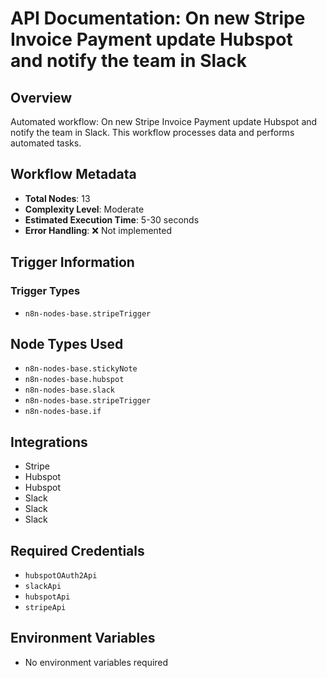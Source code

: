 # API Documentation: On new Stripe Invoice Payment update Hubspot and notify the team in Slack

## Overview
Automated workflow: On new Stripe Invoice Payment update Hubspot and notify the team in Slack. This workflow processes data and performs automated tasks.

## Workflow Metadata
- **Total Nodes**: 13
- **Complexity Level**: Moderate
- **Estimated Execution Time**: 5-30 seconds
- **Error Handling**: ❌ Not implemented

## Trigger Information
### Trigger Types
- `n8n-nodes-base.stripeTrigger`

## Node Types Used
- `n8n-nodes-base.stickyNote`
- `n8n-nodes-base.hubspot`
- `n8n-nodes-base.slack`
- `n8n-nodes-base.stripeTrigger`
- `n8n-nodes-base.if`

## Integrations
- Stripe
- Hubspot
- Hubspot
- Slack
- Slack
- Slack

## Required Credentials
- `hubspotOAuth2Api`
- `slackApi`
- `hubspotApi`
- `stripeApi`

## Environment Variables
- No environment variables required

